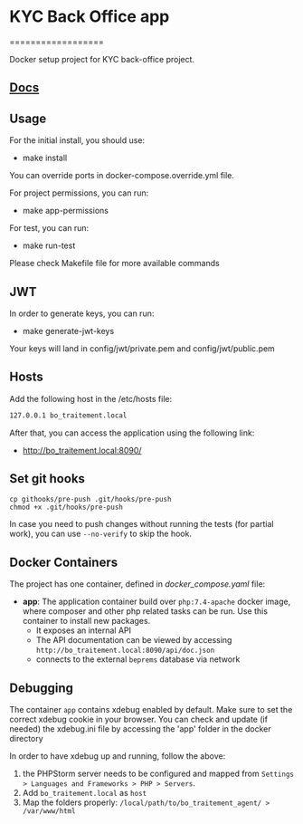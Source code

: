 # KYC Back Office app
==================

Docker setup project for KYC back-office project.

## [Docs](./Docs)

## Usage

For the initial install, you should use:
- make install

You can override ports in docker-compose.override.yml file.

For project permissions, you can run:
- make app-permissions

For test, you can run:
- make run-test

Please check Makefile file for more available commands

JWT
---

In order to generate keys, you can run:
 - make generate-jwt-keys

Your keys will land in config/jwt/private.pem and config/jwt/public.pem

Hosts
-----

Add the following host in the /etc/hosts file:

```bash
127.0.0.1 bo_traitement.local
```

After that, you can access the application using the following link:

- http://bo_traitement.local:8090/

Set git hooks
-------------
```
cp githooks/pre-push .git/hooks/pre-push
chmod +x .git/hooks/pre-push
```

In case you need to push changes without running the tests (for partial work), you can use `--no-verify` to skip the hook.

Docker Containers
-----------------
The project has one container, defined in _docker_compose.yaml_ file:
- **app**: The application container build over `php:7.4-apache` docker image, where composer and other php related
  tasks can be run. Use this container to install new packages.
    - It exposes an internal API
    - The API documentation can be viewed by accessing `http://bo_traitement.local:8090/api/doc.json`
    - connects to the external `beprems` database via network

Debugging
---------

The container `app` contains xdebug enabled by default. Make sure to set the correct xdebug cookie in your browser.
You can check and update (if needed) the xdebug.ini file by accessing the 'app' folder in the docker directory

In order to have xdebug up and running, follow the above:
1. the PHPStorm server needs to be configured and mapped from `Settings > Languages and Frameworks > PHP > Servers`.
2. Add `bo_traitement.local` as `host`
3. Map the folders properly: `/local/path/to/bo_traitement_agent/ > /var/www/html`
